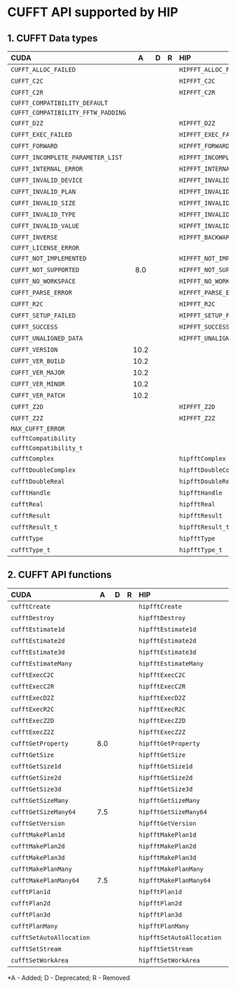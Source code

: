 # CUFFT API supported by HIP

## **1. CUFFT Data types**

| **CUDA** | **A** | **D** | **R** | **HIP** | **A** | **D** | **R** |
|:--|:-:|:-:|:-:|:--|:-:|:-:|:-:|
|`CUFFT_ALLOC_FAILED`|  |  |  | `HIPFFT_ALLOC_FAILED` | 1.7.0 |  |  | 
|`CUFFT_C2C`|  |  |  | `HIPFFT_C2C` | 1.7.0 |  |  | 
|`CUFFT_C2R`|  |  |  | `HIPFFT_C2R` | 1.7.0 |  |  | 
|`CUFFT_COMPATIBILITY_DEFAULT`|  |  |  |  |  |  |  | 
|`CUFFT_COMPATIBILITY_FFTW_PADDING`|  |  |  |  |  |  |  | 
|`CUFFT_D2Z`|  |  |  | `HIPFFT_D2Z` | 1.7.0 |  |  | 
|`CUFFT_EXEC_FAILED`|  |  |  | `HIPFFT_EXEC_FAILED` | 1.7.0 |  |  | 
|`CUFFT_FORWARD`|  |  |  | `HIPFFT_FORWARD` | 1.7.0 |  |  | 
|`CUFFT_INCOMPLETE_PARAMETER_LIST`|  |  |  | `HIPFFT_INCOMPLETE_PARAMETER_LIST` | 1.7.0 |  |  | 
|`CUFFT_INTERNAL_ERROR`|  |  |  | `HIPFFT_INTERNAL_ERROR` | 1.7.0 |  |  | 
|`CUFFT_INVALID_DEVICE`|  |  |  | `HIPFFT_INVALID_DEVICE` | 1.7.0 |  |  | 
|`CUFFT_INVALID_PLAN`|  |  |  | `HIPFFT_INVALID_PLAN` | 1.7.0 |  |  | 
|`CUFFT_INVALID_SIZE`|  |  |  | `HIPFFT_INVALID_SIZE` | 1.7.0 |  |  | 
|`CUFFT_INVALID_TYPE`|  |  |  | `HIPFFT_INVALID_TYPE` | 1.7.0 |  |  | 
|`CUFFT_INVALID_VALUE`|  |  |  | `HIPFFT_INVALID_VALUE` | 1.7.0 |  |  | 
|`CUFFT_INVERSE`|  |  |  | `HIPFFT_BACKWARD` | 1.7.0 |  |  | 
|`CUFFT_LICENSE_ERROR`|  |  |  |  |  |  |  | 
|`CUFFT_NOT_IMPLEMENTED`|  |  |  | `HIPFFT_NOT_IMPLEMENTED` | 1.7.0 |  |  | 
|`CUFFT_NOT_SUPPORTED`| 8.0 |  |  | `HIPFFT_NOT_SUPPORTED` | 1.7.0 |  |  | 
|`CUFFT_NO_WORKSPACE`|  |  |  | `HIPFFT_NO_WORKSPACE` | 1.7.0 |  |  | 
|`CUFFT_PARSE_ERROR`|  |  |  | `HIPFFT_PARSE_ERROR` | 1.7.0 |  |  | 
|`CUFFT_R2C`|  |  |  | `HIPFFT_R2C` | 1.7.0 |  |  | 
|`CUFFT_SETUP_FAILED`|  |  |  | `HIPFFT_SETUP_FAILED` | 1.7.0 |  |  | 
|`CUFFT_SUCCESS`|  |  |  | `HIPFFT_SUCCESS` | 1.7.0 |  |  | 
|`CUFFT_UNALIGNED_DATA`|  |  |  | `HIPFFT_UNALIGNED_DATA` | 1.7.0 |  |  | 
|`CUFFT_VERSION`| 10.2 |  |  |  |  |  |  | 
|`CUFFT_VER_BUILD`| 10.2 |  |  |  |  |  |  | 
|`CUFFT_VER_MAJOR`| 10.2 |  |  |  |  |  |  | 
|`CUFFT_VER_MINOR`| 10.2 |  |  |  |  |  |  | 
|`CUFFT_VER_PATCH`| 10.2 |  |  |  |  |  |  | 
|`CUFFT_Z2D`|  |  |  | `HIPFFT_Z2D` | 1.7.0 |  |  | 
|`CUFFT_Z2Z`|  |  |  | `HIPFFT_Z2Z` | 1.7.0 |  |  | 
|`MAX_CUFFT_ERROR`|  |  |  |  |  |  |  | 
|`cufftCompatibility`|  |  |  |  |  |  |  | 
|`cufftCompatibility_t`|  |  |  |  |  |  |  | 
|`cufftComplex`|  |  |  | `hipfftComplex` | 1.7.0 |  |  | 
|`cufftDoubleComplex`|  |  |  | `hipfftDoubleComplex` | 1.7.0 |  |  | 
|`cufftDoubleReal`|  |  |  | `hipfftDoubleReal` | 1.7.0 |  |  | 
|`cufftHandle`|  |  |  | `hipfftHandle` | 1.7.0 |  |  | 
|`cufftReal`|  |  |  | `hipfftReal` | 1.7.0 |  |  | 
|`cufftResult`|  |  |  | `hipfftResult` | 1.7.0 |  |  | 
|`cufftResult_t`|  |  |  | `hipfftResult_t` | 1.7.0 |  |  | 
|`cufftType`|  |  |  | `hipfftType` | 1.7.0 |  |  | 
|`cufftType_t`|  |  |  | `hipfftType_t` | 1.7.0 |  |  | 

## **2. CUFFT API functions**

| **CUDA** | **A** | **D** | **R** | **HIP** | **A** | **D** | **R** |
|:--|:-:|:-:|:-:|:--|:-:|:-:|:-:|
|`cufftCreate`|  |  |  | `hipfftCreate` | 1.7.0 |  |  | 
|`cufftDestroy`|  |  |  | `hipfftDestroy` | 1.7.0 |  |  | 
|`cufftEstimate1d`|  |  |  | `hipfftEstimate1d` | 1.7.0 |  |  | 
|`cufftEstimate2d`|  |  |  | `hipfftEstimate2d` | 1.7.0 |  |  | 
|`cufftEstimate3d`|  |  |  | `hipfftEstimate3d` | 1.7.0 |  |  | 
|`cufftEstimateMany`|  |  |  | `hipfftEstimateMany` | 1.7.0 |  |  | 
|`cufftExecC2C`|  |  |  | `hipfftExecC2C` | 1.7.0 |  |  | 
|`cufftExecC2R`|  |  |  | `hipfftExecC2R` | 1.7.0 |  |  | 
|`cufftExecD2Z`|  |  |  | `hipfftExecD2Z` | 1.7.0 |  |  | 
|`cufftExecR2C`|  |  |  | `hipfftExecR2C` | 1.7.0 |  |  | 
|`cufftExecZ2D`|  |  |  | `hipfftExecZ2D` | 1.7.0 |  |  | 
|`cufftExecZ2Z`|  |  |  | `hipfftExecZ2Z` | 1.7.0 |  |  | 
|`cufftGetProperty`| 8.0 |  |  | `hipfftGetProperty` | 2.6.0 |  |  | 
|`cufftGetSize`|  |  |  | `hipfftGetSize` | 1.7.0 |  |  | 
|`cufftGetSize1d`|  |  |  | `hipfftGetSize1d` | 1.7.0 |  |  | 
|`cufftGetSize2d`|  |  |  | `hipfftGetSize2d` | 1.7.0 |  |  | 
|`cufftGetSize3d`|  |  |  | `hipfftGetSize3d` | 1.7.0 |  |  | 
|`cufftGetSizeMany`|  |  |  | `hipfftGetSizeMany` | 1.7.0 |  |  | 
|`cufftGetSizeMany64`| 7.5 |  |  | `hipfftGetSizeMany64` | 1.7.0 |  |  | 
|`cufftGetVersion`|  |  |  | `hipfftGetVersion` | 1.7.0 |  |  | 
|`cufftMakePlan1d`|  |  |  | `hipfftMakePlan1d` | 1.7.0 |  |  | 
|`cufftMakePlan2d`|  |  |  | `hipfftMakePlan2d` | 1.7.0 |  |  | 
|`cufftMakePlan3d`|  |  |  | `hipfftMakePlan3d` | 1.7.0 |  |  | 
|`cufftMakePlanMany`|  |  |  | `hipfftMakePlanMany` | 1.7.0 |  |  | 
|`cufftMakePlanMany64`| 7.5 |  |  | `hipfftMakePlanMany64` | 1.7.0 |  |  | 
|`cufftPlan1d`|  |  |  | `hipfftPlan1d` | 1.7.0 |  |  | 
|`cufftPlan2d`|  |  |  | `hipfftPlan2d` | 1.7.0 |  |  | 
|`cufftPlan3d`|  |  |  | `hipfftPlan3d` | 1.7.0 |  |  | 
|`cufftPlanMany`|  |  |  | `hipfftPlanMany` | 1.7.0 |  |  | 
|`cufftSetAutoAllocation`|  |  |  | `hipfftSetAutoAllocation` | 1.7.0 |  |  | 
|`cufftSetStream`|  |  |  | `hipfftSetStream` | 1.7.0 |  |  | 
|`cufftSetWorkArea`|  |  |  | `hipfftSetWorkArea` | 1.7.0 |  |  | 


\*A - Added; D - Deprecated; R - Removed